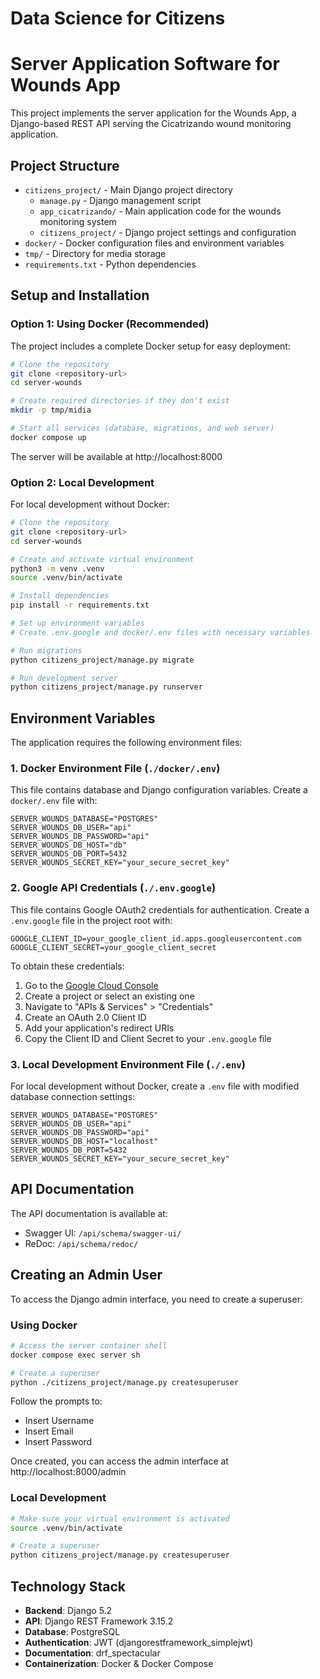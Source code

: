 # Data Science for Citizens
# Server Application Software for Wounds App

This project implements the server application for the Wounds App, a Django-based REST API serving the Cicatrizando wound monitoring application.

## Project Structure

* `citizens_project/` - Main Django project directory
  * `manage.py` - Django management script
  * `app_cicatrizando/` - Main application code for the wounds monitoring system
  * `citizens_project/` - Django project settings and configuration
* `docker/` - Docker configuration files and environment variables
* `tmp/` - Directory for media storage
* `requirements.txt` - Python dependencies

## Setup and Installation

### Option 1: Using Docker (Recommended)

The project includes a complete Docker setup for easy deployment:

```bash
# Clone the repository
git clone <repository-url>
cd server-wounds

# Create required directories if they don't exist
mkdir -p tmp/midia

# Start all services (database, migrations, and web server)
docker compose up
```

The server will be available at http://localhost:8000

### Option 2: Local Development

For local development without Docker:

```bash
# Clone the repository
git clone <repository-url>
cd server-wounds

# Create and activate virtual environment
python3 -m venv .venv
source .venv/bin/activate

# Install dependencies
pip install -r requirements.txt

# Set up environment variables
# Create .env.google and docker/.env files with necessary variables

# Run migrations
python citizens_project/manage.py migrate

# Run development server
python citizens_project/manage.py runserver
```

## Environment Variables

The application requires the following environment files:

### 1. Docker Environment File (`./docker/.env`)

This file contains database and Django configuration variables. Create a `docker/.env` file with:

```properties
SERVER_WOUNDS_DATABASE="POSTGRES"
SERVER_WOUNDS_DB_USER="api"
SERVER_WOUNDS_DB_PASSWORD="api"
SERVER_WOUNDS_DB_HOST="db" 
SERVER_WOUNDS_DB_PORT=5432
SERVER_WOUNDS_SECRET_KEY="your_secure_secret_key"
```

### 2. Google API Credentials (`./.env.google`)

This file contains Google OAuth2 credentials for authentication. Create a `.env.google` file in the project root with:

```properties
GOOGLE_CLIENT_ID=your_google_client_id.apps.googleusercontent.com
GOOGLE_CLIENT_SECRET=your_google_client_secret
```

To obtain these credentials:
1. Go to the [Google Cloud Console](https://console.cloud.google.com/)
2. Create a project or select an existing one
3. Navigate to "APIs & Services" > "Credentials"
4. Create an OAuth 2.0 Client ID
5. Add your application's redirect URIs
6. Copy the Client ID and Client Secret to your `.env.google` file

### 3. Local Development Environment File (`./.env`)

For local development without Docker, create a `.env` file with modified database connection settings:

```properties
SERVER_WOUNDS_DATABASE="POSTGRES"
SERVER_WOUNDS_DB_USER="api"
SERVER_WOUNDS_DB_PASSWORD="api"
SERVER_WOUNDS_DB_HOST="localhost"
SERVER_WOUNDS_DB_PORT=5432
SERVER_WOUNDS_SECRET_KEY="your_secure_secret_key"
```

## API Documentation

The API documentation is available at:
- Swagger UI: `/api/schema/swagger-ui/`
- ReDoc: `/api/schema/redoc/`

## Creating an Admin User

To access the Django admin interface, you need to create a superuser:

### Using Docker

```bash
# Access the server container shell
docker compose exec server sh

# Create a superuser
python ./citizens_project/manage.py createsuperuser
```

Follow the prompts to:
- Insert Username
- Insert Email
- Insert Password

Once created, you can access the admin interface at http://localhost:8000/admin

### Local Development

```bash
# Make sure your virtual environment is activated
source .venv/bin/activate

# Create a superuser
python citizens_project/manage.py createsuperuser
```

## Technology Stack

- **Backend**: Django 5.2
- **API**: Django REST Framework 3.15.2
- **Database**: PostgreSQL
- **Authentication**: JWT (djangorestframework_simplejwt)
- **Documentation**: drf_spectacular
- **Containerization**: Docker & Docker Compose